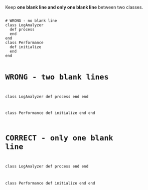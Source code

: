 Keep **one blank line
and
only one blank line**
between two classes.

<Editor lang="ruby">
<code>
# WRONG - no blank line
class LogAnalyzer
  def process
  end
end
class Performance
  def initialize
  end
end

# WRONG - two blank lines
class LogAnalyzer
  def process
  end
end


class Performance
  def initialize
  end
end

# CORRECT - only one blank line
class LogAnalyzer
  def process
  end
end

class Performance
  def initialize
  end
end
</code>
</Editor>